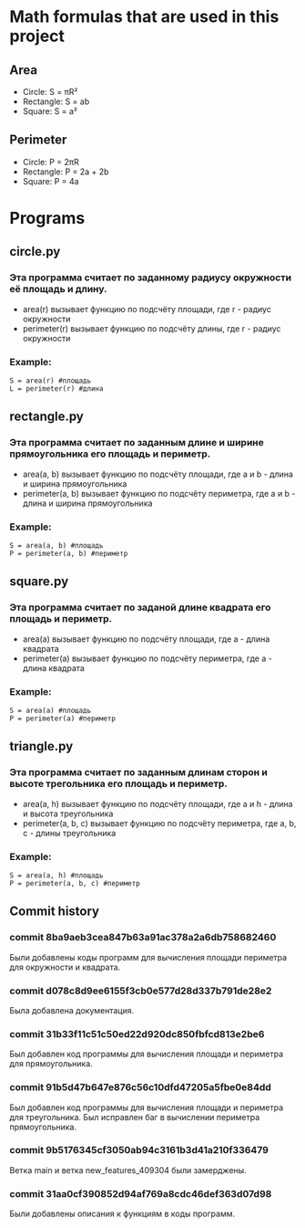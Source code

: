 # Math formulas that are used in this project
## Area
- Circle: S = πR²
- Rectangle: S = ab
- Square: S = a²

## Perimeter
- Circle: P = 2πR
- Rectangle: P = 2a + 2b
- Square: P = 4a
# Programs
## circle.py
### Эта программа считает по заданному радиусу окружности её площадь и длину.
- area(r) вызывает функцию по подсчёту площади, где r - радиус окружности
- perimeter(r) вызывает функцию по подсчёту длины, где r - радиус окружности
### Example:
```
S = area(r) #площадь
L = perimeter(r) #длина
```
## rectangle.py
### Эта программа считает по заданным длине и ширине прямоугольника его площадь и периметр.
- area(a, b) вызывает функцию по подсчёту площади, где a и b - длина и ширина прямоугольника
- perimeter(a, b) вызывает функцию по подсчёту периметра, где a и b - длина и ширина прямоугольника
### Example:
```
S = area(a, b) #площадь
P = perimeter(a, b) #периметр
```
## square.py
### Эта программа считает по заданой длине квадрата его площадь и периметр.
- area(a) вызывает функцию по подсчёту площади, где a - длина квадрата
- perimeter(a) вызывает функцию по подсчёту периметра, где a - длина квадрата
### Example:
```
S = area(a) #площадь
P = perimeter(a) #периметр
```
## triangle.py
### Эта программа считает по заданным длинам сторон и высоте трегольника его площадь и периметр.
- area(a, h) вызывает функцию по подсчёту площади, где a и h - длина и высота треугольника
- perimeter(a, b, c) вызывает функцию по подсчёту периметра, где a, b, c - длины треугольника
### Example:
```
S = area(a, h) #площадь
P = perimeter(a, b, c) #периметр
```
## Commit history
### commit 8ba9aeb3cea847b63a91ac378a2a6db758682460
Были добавлены коды программ для вычисления площади периметра для окружности и квадрата.
### commit d078c8d9ee6155f3cb0e577d28d337b791de28e2
Была добавлена документация.
### commit 31b33f11c51c50ed22d920dc850fbfcd813e2be6
Был добавлен код программы для вычисления площади и периметра для прямоугольника.
### commit 91b5d47b647e876c56c10dfd47205a5fbe0e84dd 
Был добавлен код программы для вычисления площади и периметра для треугольника. Был исправлен баг в вычислении периметра прямоугольника.
### commit 9b5176345cf3050ab94c3161b3d41a210f336479
Ветка main и ветка new_features_409304 были замерджены.
### commit 31aa0cf390852d94af769a8cdc46def363d07d98 
Были добавлены описания к функциям в коды программ.
